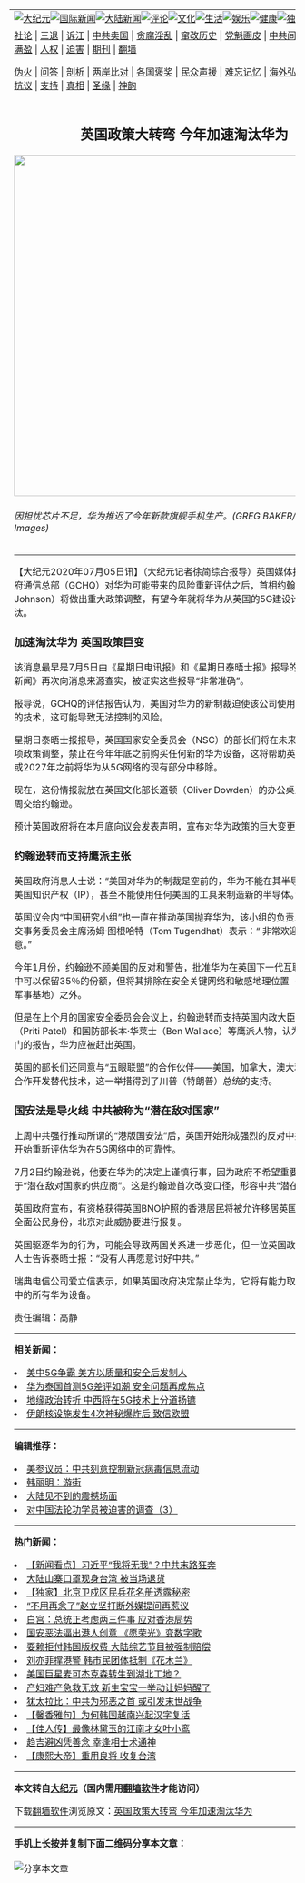 <a name="1" id="1" target="_blank"></a><span id="1"></span>
<table align=center border="0"><tr><td colspan="2" VALIGN=TOP><a href="https://github.com/dcubgz363/djy/blob/master/gb/nsc413.md#1"><img src="https://raw.githubusercontent.com/dcubgz363/www/master/t/djy/1.jpg" title="大纪元"></a><a href="https://github.com/dcubgz363/djy/blob/master/gb/n24hr.md#1"><img src="https://raw.githubusercontent.com/dcubgz363/www/master/t/djy/3.jpg" title="国际新闻"></a><a href="https://github.com/dcubgz363/djy/blob/master/gb/nsc413.md#1"><img src="https://raw.githubusercontent.com/dcubgz363/www/master/t/djy/4.jpg" title="大陆新闻"></a><a href="https://github.com/dcubgz363/djy/blob/master/gb/news392.md#1"><img src="https://raw.githubusercontent.com/dcubgz363/www/master/t/djy/5.jpg" title="评论"></a><a href="https://github.com/dcubgz363/djy/blob/master/gb/news2007.md#1"><img src="https://raw.githubusercontent.com/dcubgz363/www/master/t/djy/6.jpg" title="文化"></a><a href="https://github.com/dcubgz363/djy/blob/master/gb/news2008.md#1"><img src="https://raw.githubusercontent.com/dcubgz363/www/master/t/djy/7.jpg" title="生活"></a><a href="https://github.com/dcubgz363/djy/blob/master/gb/ncyule.md#1"><img src="https://raw.githubusercontent.com/dcubgz363/www/master/t/djy/8.jpg" title="娱乐"></a><a href="https://github.com/dcubgz363/djy/blob/master/gb/nsc1002.md#1"><img src="https://raw.githubusercontent.com/dcubgz363/www/master/t/djy/9.jpg" title="健康"><a href="https://github.com/dcubgz363/djy/blob/master/gb/nf6092.md#1"><img src="https://raw.githubusercontent.com/dcubgz363/www/master/t/djy/10a.jpg" title="独家"></a><a href="https://github.com/dcubgz363/djy/blob/master/gb/nf4514.md#1"><img src="https://raw.githubusercontent.com/dcubgz363/www/master/t/djy/12a.jpg" title="头条"></a></td></tr>
<tr><td colspan="2" VALIGN=TOP><a target="_blank" href="https://github.com/dcubgz363/djy/blob/master/gb/9p.md#1">社论</a> | <a target="_blank" href="https://github.com/dcubgz363/djy/blob/master/gb/nf5657.md#1">三退</a> | <a target="_blank" href="https://github.com/dcubgz363/djy/blob/master/gb/nf6124.md#1">诉江</a> | <a target="_blank" href="https://github.com/dcubgz363/djy/blob/master/gb/nf1176117.md#1">中共卖国</a> | <a target="_blank" href="https://github.com/dcubgz363/djy/blob/master/gb/nf5773.md#1">贪腐淫乱</a> | <a target="_blank" href="https://github.com/dcubgz363/djy/blob/master/gb/nf1176115.md#1">窜改历史</a> | <a target="_blank" href="https://github.com/dcubgz363/djy/blob/master/gb/nf1176107.md#1">党魁画皮</a> | <a target="_blank" href="https://github.com/dcubgz363/djy/blob/master/gb/nf1320400.md#1">中共间谍</a> | <a target="_blank" href="https://github.com/dcubgz363/djy/blob/master/gb/nf1176114.md#1">破坏传统</a> | <a target="_blank" href="https://github.com/dcubgz363/ntdtv/blob/master/gb/prog447_1.md#1">恶贯满盈</a> | <a target="_blank" href="https://github.com/dcubgz363/djy/blob/master/gb/ncid278.md#1">人权</a> | <a target="_blank" href="https://github.com/dcubgz363/djy/blob/master/gb/nf1176111.md#1">迫害</a> | <a target="_blank" href="https://gitlab.com/szzdlab/mh-qikan/blob/master/README.md#1">期刊</a> | <a target="_blank" href="https://github.com/dcubgz363/www/blob/master/README.md?zsrh#8">翻墙</a></p><p><a target="_blank" href="https://github.com/dcubgz363/djy/blob/master/gb/nf5562.md#1">伪火</a> | <a target="_blank" href="https://github.com/dcubgz363/djy/blob/master/gb/nf4378.md#1">问答</a> | <a target="_blank" href="https://github.com/dcubgz363/djy/blob/master/gb/nf5792.md#1">剖析</a> | <a target="_blank" href="https://github.com/dcubgz363/djy/blob/master/gb/nf5735.md#1">两岸比对</a> | <a target="_blank" href="https://github.com/dcubgz363/djy/blob/master/gb/nf6119.md#1">各国褒奖</a> | <a target="_blank" href="https://github.com/dcubgz363/djy/blob/master/gb/nf6120.md#1">民众声援</a> | <a target="_blank" href="https://github.com/dcubgz363/djy/blob/master/gb/nf1188594.md#1">难忘记忆</a> | <a target="_blank" href="https://github.com/dcubgz363/djy/blob/master/gb/nf3180.md#1">海外弘传</a> | <a target="_blank" href="https://github.com/dcubgz363/djy/blob/master/gb/nf5410.md#1">万人上访</a> | <a target="_blank" href="https://github.com/dcubgz363/ntdtv/blob/master/gb/prog1530_1.md#1">和平抗议</a> | <a target="_blank" href="https://github.com/dcubgz363/djy/blob/master/gb/nf4386.md#1">支持</a> | <a target="_blank" href="https://github.com/dcubgz363/djy/blob/master/gb/nf4389.md#1">真相</a> | <a target="_blank" href="https://github.com/dcubgz363/djy/blob/master/gb/nf5790.md#1">圣缘</a> | <a target="_blank" href="https://github.com/dcubgz363/djy/blob/master/gb/nf4786.md#1">神韵</a></td></tr>
<tr><td VALIGN=TOP width="626"><h2 align=center>英国政策大转弯 今年加速淘汰华为</h2>
<img width="600" src="https://i.epochtimes.com/assets/uploads/2020/06/b62cea034feacbdba3910136fad1198b-600x400.jpg" />
<h6>因担忧芯片不足，华为推迟了今年新款旗舰手机生产。(GREG BAKER/AFP/Getty Images)
</h6>
<hr>
	<p>【大纪元2020年07月05日讯】（大纪元记者徐简综合报导）<ahref="https://github.com/dcubgz363/djy/blob/master/gb/tag/%E8%8B%B1%E5%9B%BD.md#1">英国</a>媒体报导，英国政府通信总部（GCHQ）对<ahref="https://github.com/dcubgz363/djy/blob/master/gb/tag/%E5%8D%8E%E4%B8%BA.md#1">华为</a>可能带来的风险重新评估之后，首相<ahref="https://github.com/dcubgz363/djy/blob/master/gb/tag/%E7%BA%A6%E7%BF%B0%E9%80%8A.md#1">约翰逊</a>（Boris Johnson）将做出重大政策调整，有望今年就将华为从<ahref="https://github.com/dcubgz363/djy/blob/master/gb/tag/%E8%8B%B1%E5%9B%BD.md#1">英国</a>的5G建设计划中逐步淘汰。</p>
<h3>加速淘汰<ahref="https://github.com/dcubgz363/djy/blob/master/gb/tag/%E5%8D%8E%E4%B8%BA.md#1">华为</a> 英国政策巨变</h3>
<p>该消息最早是7月5日由《星期日电讯报》和《星期日泰晤士报》报导的，后来《天空新闻》再次向消息来源查实，被证实这些报导“非常准确”。</p>
<p>报导说，GCHQ的评估报告认为，美国对华为的新制裁迫使该公司使用令人无法信任的技术，这可能导致无法控制的风险。</p>
<p>星期日泰晤士报报导，英国国家安全委员会（NSC）的部长们将在未来两周内批准一项政策调整，禁止在今年年底之前购买任何新的华为设备，这将帮助英国在2026年或2027年之前将华为从5G网络的现有部分中移除。</p>
<p>现在，这份情报就放在英国文化部长道顿（Oliver Dowden）的办公桌上，并将在本周交给<ahref="https://github.com/dcubgz363/djy/blob/master/gb/tag/%E7%BA%A6%E7%BF%B0%E9%80%8A.md#1">约翰逊</a>。</p>
<p>预计英国政府将在本月底向议会发表声明，宣布对华为政策的巨大变更。</p>
<h3>约翰逊转而支持鹰派主张</h3>
<p>英国政府消息人士说：“美国对华为的制裁是空前的，华为不能在其半导体中使用任何美国知识产权（IP），甚至不能使用任何美国的工具来制造新的半导体。”</p>
<p>英国议会内“中国研究小组”也一直在推动英国抛弃华为，该小组的负责人、下议院外交事务委员会主席汤姆·图根哈特（Tom Tugendhat）表示：“ 非常欢迎政府改变主意。”</p>
<p>今年1月份，约翰逊不顾美国的反对和警告，批准华为在英国下一代互联网基础建设中可以保留35％的份额，但将其排除在安全关键网络和敏感地理位置（例如核电站和军事基地）之外。</p>
<p>但是在上个月的国家安全委员会会议上，约翰逊转而支持英国内政大臣普里蒂·帕特尔（Priti Patel）和国防部长本·华莱士（Ben Wallace）等鹰派人物，认为根据情报部门的报告，华为应被赶出英国。</p>
<p>英国的部长们还同意与“五眼联盟”的合作伙伴——美国，加拿大，澳大利亚和新西兰合作开发替代技术，这一举措得到了川普（特朗普）总统的支持。</p>
<h3>国安法是导火线 中共被称为“潜在敌对国家”</h3>
<p>上周中共强行推动所谓的“港版国安法”后，英国开始形成强烈的反对中共的氛围，并开始重新评估华为在5G网络中的可靠性。</p>
<p>7月2日约翰逊说，他要在华为的决定上谨慎行事，因为政府不希望重要的基础受制于“潜在敌对国家的供应商”。这是约翰逊首次改变口径，形容中共“潜在敌对国家”。</p>
<p>英国政府宣布，有资格获得英国BNO护照的香港居民将被允许移居英国，并可以获得全面公民身份，北京对此威胁要进行报复。</p>
<p>英国驱逐华为的行为，可能会导致两国关系进一步恶化，但一位英国政府的资深消息人士告诉泰晤士报：“没有人再愿意讨好中共。”</p>
<p>瑞典电信公司爱立信表示，如果英国政府决定禁止华为，它将有能力取代英国5G网络中的所有华为设备。</p>
<p>责任编辑：高静</p>
	
<hr>


<strong>相关新闻：</strong>
<li><a href="https://github.com/dcubgz363/djy/blob/master/gb/19/11/8/n11642934.md#1">美中5G争霸 美方以质量和安全后发制人</a></li>
<li><a href="https://github.com/dcubgz363/djy/blob/master/gb/19/11/12/n11649834.md#1">华为泰国首测5G差评如潮 安全问题再成焦点</a></li>
<li><a href="https://github.com/dcubgz363/djy/blob/master/gb/20/6/9/n12173903.md#1">地缘政治转折 中西将在5G技术上分道扬镳</a></li>
<li><a href="https://github.com/dcubgz363/djy/blob/master/gb/20/7/5/n12234576.md#1">伊朗核设施发生4次神秘爆炸后 致信欧盟</a></li>
<hr>


<strong>编辑推荐：</strong>
<li><a href="https://github.com/onzhi266/djy/blob/master/gb/20/2/22/n11887949.md#1">美参议员：中共刻意控制新冠病毒信息流动</a></li>
<li><a href="https://github.com/tsiac2612/djy/blob/master/gb/18/10/23/n10802534.md#1" target="_blank">韩丽明：游街</a></li><li><a href="https://github.com/dcubgz363/djy/blob/master/gb/13/11/27/n4020290.md?dfh#1" target="_blank">大陆见不到的震撼场面</a></li><li><a href="https://github.com/tsiac2612/djy/blob/master/gb/17/6/7/n9237316.md#1" target="_blank">对中国法轮功学员被迫害的调查（3）</a></li>
<hr>

<strong>热门新闻：</strong>
<li><a href="https://github.com/dcubgz363/djy/blob/master/gb/20/7/3/n12231315.md#1">【新闻看点】习近平“我将无我”？中共末路狂奔</a></li>
<li><a href="https://github.com/dcubgz363/djy/blob/master/gb/20/7/3/n12231038.md#1">大陆山寨口罩现身台湾 被当场退货</a></li>
<li><a href="https://github.com/dcubgz363/djy/blob/master/gb/20/6/5/n12165121.md#1">【独家】北京卫戍区民兵花名册透露秘密</a></li>
<li><a href="https://github.com/dcubgz363/djy/blob/master/gb/20/7/3/n12231415.md#1">“不用再念了”赵立坚打断外媒提问再惹议</a></li>
<li><a href="https://github.com/dcubgz363/djy/blob/master/gb/20/7/4/n12232772.md#1">白宫：总统正考虑两三件事 应对香港局势</a></li>
<li><a href="https://github.com/dcubgz363/djy/blob/master/gb/20/7/3/n12230960.md#1">国安恶法逼出港人创意 《愿荣光》变数字歌</a></li>
<li><a href="https://github.com/dcubgz363/djy/blob/master/gb/20/7/2/n12228726.md#1">耍赖拒付韩国版权费 大陆综艺节目被强制赔偿</a></li>
<li><a href="https://github.com/dcubgz363/djy/blob/master/gb/20/7/2/n12226849.md#1">刘亦菲撑港警 韩市民团体抵制《花木兰》</a></li>
<li><a href="https://github.com/dcubgz363/djy/blob/master/gb/20/7/5/n12233623.md#1">美国巨星麦可杰克森转生到湖北工地？</a></li>
<li><a href="https://github.com/dcubgz363/djy/blob/master/gb/20/7/3/n12231338.md#1">产妇难产急救无效 新生宝宝一举动让妈妈醒了</a></li>
<li><a href="https://github.com/dcubgz363/djy/blob/master/gb/20/7/3/n12229948.md#1">犹太拉比：中共为邪恶之首 或引发末世战争</a></li>
<li><a href="https://github.com/dcubgz363/djy/blob/master/gb/20/5/23/n12131413.md#1">【馨香雅句】为何韩国越南兴起汉字复活</a></li>
<li><a href="https://github.com/dcubgz363/djy/blob/master/gb/20/6/29/n12220541.md#1">【佳人传】最像林黛玉的江南才女叶小鸾</a></li>
<li><a href="https://github.com/dcubgz363/djy/blob/master/gb/20/6/24/n12209058.md#1">趋吉避凶凭善念 幸逢相士术通神</a></li>
<li><a href="https://github.com/dcubgz363/djy/blob/master/gb/20/5/26/n12138310.md#1">【康熙大帝】重用良将 收复台湾</a></li>
<hr>

<strong>本文转自<a href="https://www.epochtimes.com">大纪元</a>（国内需用<a href="https://github.com/dcubgz363/www/blob/master/README.md#8">翻墙软件</a>才能访问）</strong><p>下载<a href="https://github.com/dcubgz363/www/blob/master/README.md#8">翻墙软件</a>浏览原文：<a href="https://www.epochtimes.com/gb/20/7/5/n12234119.htm">英国政策大转弯 今年加速淘汰华为</a></p><hr>

<strong>手机上长按并复制下面二维码分享本文章：</strong><br><br><img src="http://d1p1.ip.zn2.us/v.php?action=qrcode&url=https://github.com/dcubgz363/djy/blob/master/gb/20/7/5/n12234119.md%231" title="分享本文章"></td><td VALIGN=TOP><a href="https://github.com/dcubgz363/djy/blob/master/gb/16/1/21/n4622075.md?dfh#1" target="_blank"><img src="https://raw.githubusercontent.com/dcubgz363/djy/master/gb/300/wei-f1.jpg" title="中共的伪火骗局"  alt="中共的伪火骗局"></a><br><a href="https://github.com/dcubgz363/www/blob/master/README.md?dfh#9" target="_blank"><img src="https://raw.githubusercontent.com/dcubgz363/djy/master/gb/300/yong-h.jpg" title="永恒的见证"  alt="永恒的见证"></a><br><a href="https://github.com/dcubgz363/djy/blob/master/gb/13/9/29/n3974789.md?dfh#1" target="_blank"><img src="https://raw.githubusercontent.com/dcubgz363/djy/master/gb/300/shang-lnz.jpg" title="善良女子被中共投男牢"  alt="善良女子被中共投男牢"></a><br><a href="https://github.com/dcubgz363/djy/blob/master/gb/16/3/16/n4663449.md?dfh#1" target="_blank"><img src="https://raw.githubusercontent.com/dcubgz363/djy/master/gb/300/huo-z3.jpg" title="警卫目击活摘器官"  alt="警卫目击活摘器官"></a><br><a href="https://github.com/dcubgz363/djy/blob/master/gb/16/8/7/n8177641.md?dfh#1" target="_blank"><img src="https://raw.githubusercontent.com/dcubgz363/djy/master/gb/300/huo-z4.jpg" title="证人描述活摘恐怖"  alt="证人描述活摘恐怖"></a><br><a href="https://github.com/dcubgz363/djy/blob/master/gb/10/4/19/n2881569.md?dfh#1" target="_blank"><img src="https://raw.githubusercontent.com/dcubgz363/djy/master/gb/300/huo-z1.jpg" title="揭开活摘器官黑幕"  alt="揭开活摘器官黑幕"></a><br><a href="https://github.com/dcubgz363/djy/blob/master/gb/10/11/7/n3077476.md?dfh#1" target="_blank"><img src="https://raw.githubusercontent.com/dcubgz363/djy/master/gb/300/ma-ks.jpg" title="马克思的成魔之路"  alt="马克思的成魔之路"></a><br><a href="https://github.com/dcubgz363/djy/blob/master/gb/14/6/9/n4173977.md?dfh#1" target="_blank"><img src="https://raw.githubusercontent.com/dcubgz363/djy/master/gb/300/chang-zs.jpg" title="藏字石 蕴天机"  alt="藏字石 蕴天机"></a><br><a href="https://github.com/dcubgz363/djy/blob/master/gb/18/5/10/n10381511.md?dfh#1" target="_blank"><img src="https://raw.githubusercontent.com/dcubgz363/djy/master/gb/300/st1.jpg" title="关注3亿人三退"  alt="关注3亿人三退"></a><br><a href="https://github.com/dcubgz363/djy/blob/master/gb/18/3/21/n10237682.md?dfh#1" target="_blank"><img src="https://raw.githubusercontent.com/dcubgz363/djy/master/gb/300/jie-t.jpg" title="解体中共复兴中华"  alt="解体中共复兴中华"></a><br><a href="https://github.com/dcubgz363/djy/blob/master/gb/9/2/9/n2422991.md?dfh#1" target="_blank"><img src="https://raw.githubusercontent.com/dcubgz363/djy/master/gb/300/gao-zs.jpg" title="中共迫害良心律师"  alt="中共迫害良心律师"></a><br><a href="https://github.com/dcubgz363/djy/blob/master/gb/18/12/9/n10900044.md?dfh#1" target="_blank"><img src="https://raw.githubusercontent.com/dcubgz363/djy/master/gb/300/sj1.jpg" title="303万人举报江泽民"  alt="303万人举报江泽民"></a><br><a href="https://github.com/dcubgz363/djy/blob/master/gb/18/8/28/n10672014.md?dfh#1" target="_blank"><img src="https://raw.githubusercontent.com/dcubgz363/djy/master/gb/300/sj2.jpg" title="这些官员为何起诉江泽民"  alt="这些官员为何起诉江泽民"></a><br><a href="https://github.com/dcubgz363/djy/blob/master/gb/8/12/18/n2367165.md?dfh#1" target="_blank"><img src="https://raw.githubusercontent.com/dcubgz363/djy/master/gb/300/liangan.jpg" title="海峡两岸的强烈对比"  alt="海峡两岸的强烈对比"></a><br><a href="https://github.com/dcubgz363/djy/blob/master/gb/15/12/10/n4593139.md?dfh#1" target="_blank"><img src="https://raw.githubusercontent.com/dcubgz363/djy/master/gb/300/jia-ndzl.jpg" title="加拿大总理的贺信"  alt="加拿大总理的贺信"></a><br><a href="https://github.com/dcubgz363/djy/blob/master/gb/11/6/17/n3289382.md?dfh#1" target="_blank"><img src="https://raw.githubusercontent.com/dcubgz363/djy/master/gb/300/xiao-wd.jpg" title="探寻真相兼听则明"  alt="探寻真相兼听则明"></a><br><a href="https://github.com/dcubgz363/djy/blob/master/gb/18/10/27/n10812623.md?dfh#1" target="_blank"><img src="https://raw.githubusercontent.com/dcubgz363/djy/master/gb/300/yindu.jpg" title="印度媒体报道东方"  alt="印度媒体报道东方"></a><br><a href="https://github.com/dcubgz363/djy/blob/master/gb/18/6/9/n10469652.md?dfh#1" target="_blank"><img src="https://raw.githubusercontent.com/dcubgz363/djy/master/gb/300/xie-j.jpg" title="不一样的海外校园"  alt="不一样的海外校园"></a><br><a href="https://github.com/dcubgz363/djy/blob/master/gb/7/4/5/n1669415.md?dfh#1" target="_blank"><img src="https://raw.githubusercontent.com/dcubgz363/djy/master/gb/300/li-up.jpg" title="从大师到徒弟的传奇"  alt="从大师到徒弟的传奇"></a><br><a href="https://github.com/dcubgz363/djy/blob/master/gb/17/5/26/n9191512.md?dfh#1" target="_blank"><img src="https://raw.githubusercontent.com/dcubgz363/djy/master/gb/300/zfl2.jpg" title="亿万人与东方一本奇书"  alt="亿万人与东方一本奇书"></a><br><a href="https://github.com/dcubgz363/djy/blob/master/gb/13/11/27/n4020290.md?dfh#1" target="_blank"><img src="https://raw.githubusercontent.com/dcubgz363/djy/master/gb/300/zhen-h.jpg" title="大陆见不到的震撼场面"  alt="大陆见不到的震撼场面"></a><br><a href="https://github.com/dcubgz363/djy/blob/master/gb/15/7/17/n4482910.md?dfh#1" target="_blank"><img src="https://raw.githubusercontent.com/dcubgz363/djy/master/gb/300/dalu-sk.jpg" title="人心向善 大陆当初盛况"  alt="人心向善 大陆当初盛况"></a><br><a href="https://github.com/dcubgz363/djy/blob/master/gb/19/1/5/n10955468.md?dfh#1" target="_blank"><img src="https://raw.githubusercontent.com/dcubgz363/djy/master/gb/300/zfl1.jpg" title="追寻真理 这书讲什么"  alt="追寻真理 这书讲什么"></a><br><a href="https://github.com/dcubgz363/www/blob/master/README.md?dfh#1" target="_blank"><img src="https://raw.githubusercontent.com/dcubgz363/djy/master/gb/300/fq1.jpg" title="下载免费翻墙软件"  alt="下载免费翻墙软件"></a><br></td></tr></table>
